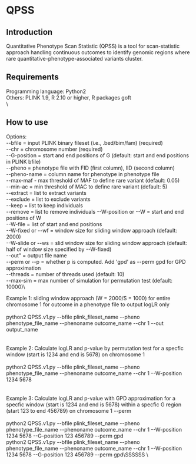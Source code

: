 # QPSS

## Introduction

Quantitative Phenotype Scan Statistic (QPSS) is a tool for scan-statistic approach handling continuous outcomes to identify genomic regions where rare quantitative-phenotype-associated variants cluster. 

## Requirements
Programming language: Python2\
Others: PLINK 1.9, R 2.10 or higher, R packages goft\
\
## How to use
Options:\
--bfile = input PLINK binary fileset (i.e., .bed/bim/fam) (required)\
--chr = chromosome number (required)\
--G-position = start and end positions of G (default: start and end positions in PLINK bfile)\
--pheno = phenotype file with FID (first column), IID (second column)\
--pheno-name = column name for phenotype in phenotype file\
--max-maf - max threshold of MAF to define rare variant (default: 0.05)\
--min-ac = min threshold of MAC to define rare variant (default: 5)\
--extract = list to extract variants\
--exclude = list to exclude variants\
--keep = list to keep individuals\
--remove = list to remove individuals
--W-position or --W = start and end positions of W\
--W-file = list of start and end positions\
--W-fixed or --wf = window size for sliding window approach (default: 2000)\
--W-slide or --ws = slid window size for sliding window approach (default: half of window size specified by --W-fixed)\
--out" = output file name\
--perm or --p = whether p is computed. Add 'gpd' as --perm gpd for GPD approximation\
--threads = number of threads used (default: 10)\
--max-sim = max number of simulation for permutation test (default: 10000)\


Example 1: sliding window approach (W = 2000/S = 1000) for entire chromosome 1 for outcome in a phenotype file to output logLR only\
\
python2 QPSS.v1.py --bfile plink_fileset_name --pheno phenotype_file_name --phenoname outcome_name --chr 1 --out output_name\
\
\
Example 2: Calculate logLR and p-value by permutation test for a specfic window (start is 1234 and end is 5678) on chromosome 1\
\
python2 QPSS.v1.py --bfile plink_fileset_name --pheno phenotype_file_name --phenoname outcome_name --chr 1 --W-position 1234 5678\
\
\
Example 3: Calculate logLR and p-value with GPD approximation for a specfic window (start is 1234 and end is 5678) within a specfic G region (start 123 to end 456789) on chromosome 1 --perm\
\
python2 QPSS.v1.py --bfile plink_fileset_name --pheno phenotype_file_name --phenoname outcome_name --chr 1 --W-position 1234 5678 --G-position 123 456789 --perm gpd\
python2 QPSS.v1.py --bfile plink_fileset_name --pheno phenotype_file_name --phenoname outcome_name --chr 1 --W-position 1234 5678 --G-position 123 456789 --perm gpd\SSSSSS
\